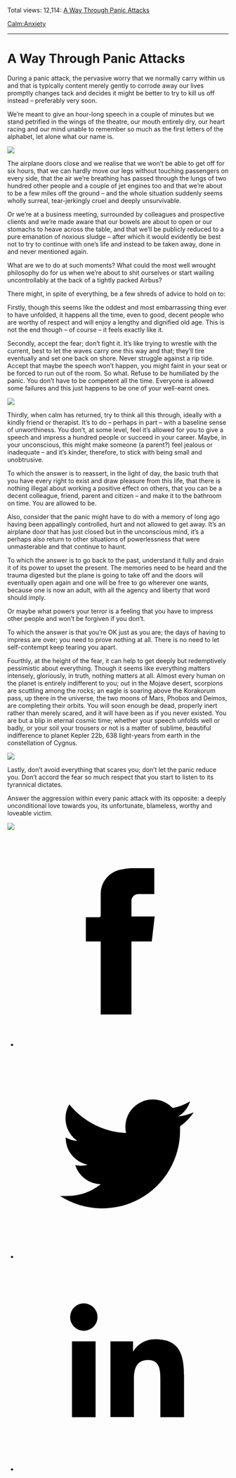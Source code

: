 Total views: 12,114: [A Way Through Panic Attacks](https://www.theschooloflife.com/thebookoflife/a-way-through-panic-attacks/)

[Calm:](https://www.theschooloflife.com/thebookoflife/category/calm/)[Anxiety](https://www.theschooloflife.com/thebookoflife/category/calm/anxiety/)

* * *

# A Way Through Panic Attacks
<style>
						.alignnone {
  display: block;
  margin-left: auto;
  margin-right: auto;
  align: center:
}

.addtoany_share_save_container {
display:none;
}

.wp-block-image {
		display: block;
  margin-left: auto;
  margin-right: auto;
  width: 50%;
}

.aligncenter {
display: block;
  margin-left: auto;
  margin-right: auto;
  align: center:
}

@media only screen and (max-width: 500px) {
  .wp-block-image {
		display: block;
  margin-left: auto;
  margin-right: auto;
  width: 100%;
} }

h1 {max-width: 600px !important;
}
.s18-single-post .content-area .site-main article .post-cat-header-display + .old-wrapper p {
    font-size: 1.200em
}
						</style>

During a panic attack, the pervasive worry that we normally carry within us and that is typically content merely gently to corrode away our lives promptly changes tack and decides it might be better to try to kill us off instead – preferably very soon.

We’re meant to give an hour-long speech in a couple of minutes but we stand petrified in the wings of the theatre, our mouth entirely dry, our heart racing and our mind unable to remember so much as the first letters of the alphabet, let alone what our name is.

![](https://www.theschooloflife.com/thebookoflife/wp-content/uploads/2019/03/Panic-Attack-1-1024x874.jpg)

The airplane doors close and we realise that we won’t be able to get off for six hours, that we can hardly move our legs without touching passengers on every side, that the air we’re breathing has passed through the lungs of two hundred other people and a couple of jet engines too and that we’re about to be a few miles off the ground – and the whole situation suddenly seems wholly surreal, tear-jerkingly cruel and deeply unsurvivable.

Or we’re at a business meeting, surrounded by colleagues and prospective clients and we’re made aware that our bowels are about to open or our stomachs to heave across the table, and that we’ll be publicly reduced to a pure emanation of noxious sludge – after which it would evidently be best not to try to continue with one’s life and instead to be taken away, done in and never mentioned again.

What are we to do at such moments? What could the most well wrought philosophy do for us when we’re about to shit ourselves or start wailing uncontrollably at the back of a tightly packed Airbus?

There might, in spite of everything, be a few shreds of advice to hold on to:

Firstly, though this seems like the oddest and most embarrassing thing ever to have unfolded, it happens all the time, even to good, decent people who are worthy of respect and will enjoy a lengthy and dignified old age. This is not the end though – of course – it feels exactly like it.

Secondly, accept the fear; don’t fight it. It’s like trying to wrestle with the current, best to let the waves carry one this way and that; they’ll tire eventually and set one back on shore. Never struggle against a rip tide. Accept that maybe the speech won’t happen, you might faint in your seat or be forced to run out of the room. So what. Refuse to be humiliated by the panic. You don’t have to be competent all the time. Everyone is allowed some failures and this just happens to be one of your well-earnt ones.

![](https://www.theschooloflife.com/thebookoflife/wp-content/uploads/2019/03/Panic-Attack-2-1-1024x771.jpg)

Thirdly, when calm has returned, try to think all this through, ideally with a kindly friend or therapist. It’s to do – perhaps in part – with a baseline sense of unworthiness. You don’t, at some level, feel it’s allowed for you to give a speech and impress a hundred people or succeed in your career. Maybe, in your unconscious, this might make someone (a parent?) feel jealous or inadequate – and it’s kinder, therefore, to stick with being small and unobtrusive.

To which the answer is to reassert, in the light of day, the basic truth that you have every right to exist and draw pleasure from this life, that there is nothing illegal about working a positive effect on others, that you can be a decent colleague, friend, parent and citizen – and make it to the bathroom on time. You are allowed to be.

Also, consider that the panic might have to do with a memory of long ago having been appallingly controlled, hurt and not allowed to get away. It’s an airplane door that has just closed but in the unconscious mind, it’s a perhaps also return to other situations of powerlessness that were unmasterable and that continue to haunt.

To which the answer is to go back to the past, understand it fully and drain it of its power to upset the present. The memories need to be heard and the trauma digested but the plane is going to take off and the doors will eventually open again and one will be free to go wherever one wants, because one is now an adult, with all the agency and liberty that word should imply.

Or maybe what powers your terror is a feeling that you have to impress other people and won’t be forgiven if you don’t.

To which the answer is that you’re OK just as you are; the days of having to impress are over; you need to prove nothing at all. There is no need to let self-contempt keep tearing you apart.

Fourthly, at the height of the fear, it can help to get deeply but redemptively pessimistic about everything. Though it seems like everything matters intensely, gloriously, in truth, nothing matters at all. Almost every human on the planet is entirely indifferent to you; out in the Mojave desert, scorpions are scuttling among the rocks; an eagle is soaring above the Korakorum pass, up there in the universe, the two moons of Mars, Phobos and Deimos, are completing their orbits. You will soon enough be dead, properly inert rather than merely scared, and it will have been as if you never existed. You are but a blip in eternal cosmic time; whether your speech unfolds well or badly, or your soil your trousers or not is a matter of sublime, beautiful indifference to planet Kepler 22b, 638 light-years from earth in the constellation of Cygnus.

![](https://www.theschooloflife.com/thebookoflife/wp-content/uploads/2019/03/Panic-Attach-3-1024x739.jpg)

Lastly, don’t avoid everything that scares you; don’t let the panic reduce you. Don’t accord the fear so much respect that you start to listen to its tyrannical dictates.

Answer the aggression within every panic attack with its opposite: a deeply unconditional love towards you, its unfortunate, blameless, worthy and loveable victim.

[![](https://img.youtube.com/vi/lbJv4AiDatg/0.jpg)](https://www.youtube.com/embed/lbJv4AiDatg '')
<style>
    .iframe-class { display: block !important; }
</style>

- [<svg xmlns="http://www.w3.org/2000/svg" viewbox="0 0 26 26"><title>Facebook</title>
                    <g>
                        <path d="M8.38,10H9.92c.2,0,.29,0,.29-.28,0-.82,0-1.64,0-2.46a3.05,3.05,0,0,1,2.57-3.15A7.22,7.22,0,0,1,14,3.95c.86,0,1.71,0,2.57,0h.25v3.2h-2A.85.85,0,0,0,14,8c0,.62,0,1.24,0,1.91h2.87L16.51,13H14v9H10.21V13H8.38Z"></path>
                    </g>
                </svg>](http://www.facebook.com/sharer/sharer.php?u=https://www.theschooloflife.com/thebookoflife/a-way-through-panic-attacks/)
- [<svg xmlns="http://www.w3.org/2000/svg" viewbox="0 0 26 26"><title>Twitter</title>
                    <path d="M21.69,7.9a6.75,6.75,0,0,1-1.94.53,3.39,3.39,0,0,0,1.48-1.87,6.76,6.76,0,0,1-2.14.82,3.38,3.38,0,0,0-5.75,3.08,9.59,9.59,0,0,1-7-3.53,3.38,3.38,0,0,0,1,4.51A3.36,3.36,0,0,1,5.89,11v0A3.38,3.38,0,0,0,8.6,14.37a3.39,3.39,0,0,1-1.53.06,3.38,3.38,0,0,0,3.15,2.35A6.78,6.78,0,0,1,6,18.22a6.87,6.87,0,0,1-.81,0A9.6,9.6,0,0,0,20,10.08q0-.22,0-.44A6.86,6.86,0,0,0,21.69,7.9Z"></path>
                </svg>](http://twitter.com/share?url=https://www.theschooloflife.com/thebookoflife/a-way-through-panic-attacks/&text=&via=theschooloflife)
- [<svg xmlns="http://www.w3.org/2000/svg" viewbox="0 0 26 26"><title>LinkedIn</title>
<path class="cls-2" d="M6.67,10H9.58v9.36H6.67ZM8.13,5.32A1.69,1.69,0,1,1,6.44,7,1.69,1.69,0,0,1,8.13,5.32"></path><path class="cls-2" d="M11.41,10H14.2v1.28h0A3.06,3.06,0,0,1,17,9.75c2.95,0,3.49,1.94,3.49,4.46v5.14H17.57V14.79c0-1.09,0-2.48-1.51-2.48s-1.75,1.18-1.75,2.4v4.63H11.41Z"></path></svg>](https://www.linkedin.com/shareArticle?mini=true&url=https://www.theschooloflife.com/thebookoflife/a-way-through-panic-attacks/)
